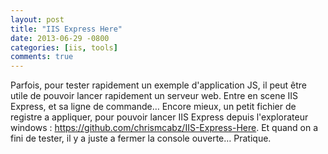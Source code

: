 ```yaml
---
layout: post
title: "IIS Express Here"
date: 2013-06-29 -0800
categories: [iis, tools]
comments: true
---
```


Parfois, pour tester rapidement un exemple d'application JS, il peut être utile de pouvoir lancer rapidement un serveur web. Entre en scene IIS Express, et sa ligne de commande… Encore mieux, un petit fichier de registre a appliquer, pour pouvoir lancer IIS Express depuis l'explorateur windows : https://github.com/chrismcabz/IIS-Express-Here. Et quand on a fini de tester, il y a juste a fermer la console ouverte… Pratique.